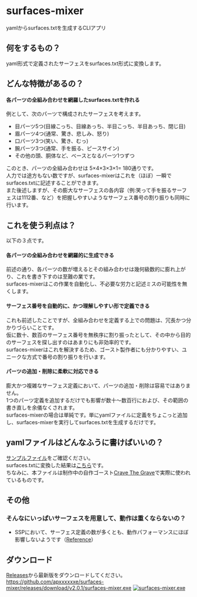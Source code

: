 # surfaces-mixer
yamlからsurfaces.txtを生成するCLIアプリ

## 何をするもの？
yaml形式で定義されたサーフェスをsurfaces.txt形式に変換します。

## どんな特徴があるの？
#### 各パーツの全組み合わせを網羅したsurfaces.txtを作れる
例として、次のパーツで構成されたサーフェスを考えます。
- 目パーツ5つ(目線こっち、目線あっち、半目こっち、半目あっち、閉じ目)
- 眉パーツ4つ(通常、驚き、悲しみ、怒り)
- 口パーツ3つ(笑い、驚き、むっ)
- 腕パーツ3つ(通常、手を振る、ピースサイン)
- その他の頭、胴体など、ベースとなるパーツ1つずつ

このとき、パーツの全組み合わせは 5×4×3×3×1= 180通りです。  
人力では途方もない数ですが、surfaces-mixerはこれを（ほぼ）一瞬でsurfaces.txtに記述することができます。  
また後述しますが、その膨大なサーフェスの各内容（例:笑って手を振るサーフェスは1112番、など）を把握しやすいようなサーフェス番号の割り振りも同時に行います。

## これを使う利点は？
以下の３点です。
#### 各パーツの全組み合わせを網羅的に生成できる
前述の通り、各パーツの数が増えるとその組み合わせは幾何級数的に膨れ上がり、これを書き下すのは至難の業です。  
surfaces-mixerはこの作業を自動化し、不必要な労力と記述ミスの可能性を無くします。

#### サーフェス番号を自動的に、かつ理解しやすい形で定義できる
これも前述したことですが、全組み合わせを定義する上での問題は、冗長かつ分かりづらいことです。  
仮に数十、数百のサーフェス番号を無秩序に割り振ったとして、その中から目的のサーフェスを探し出すのはあまりにも非効率的です。  
surfaces-mixerはこれを解決するため、ゴースト製作者にも分かりやすい、ユニークな方式で番号の割り振りを行います。

#### パーツの追加・削除に柔軟に対応できる
膨大かつ複雑なサーフェス定義において、パーツの追加・削除は容易ではありません。  
1つのパーツ定義を追加するだけでも影響が数十～数百行におよび、その範囲の書き直しを余儀なくされます。  
surfaces-mixerの場合は単純です。単にyamlファイルに定義をちょこっと追加し、surfaces-mixerを実行してsurfaces.txtを生成するだけです。  

## yamlファイルはどんなふうに書けばいいの？
[サンプルファイル](https://github.com/apxxxxxxe/surfaces-mixer/blob/main/sample.yaml)をご確認ください。  
surfaces.txtに変換した結果は[こちら](https://github.com/apxxxxxxe/surfaces-mixer/blob/main/surfaces_sample.txt)です。  
ちなみに、本ファイルは制作中の自作ゴースト[Crave The Grave](https://github.com/apxxxxxxe/Haine)で実際に使われているものです。

## その他
### そんなにいっぱいサーフェスを用意して、動作は重くならないの？
- SSPにおいて、サーフェス定義の数が多くとも、動作パフォーマンスにほぼ影響しないようです（[Reference](https://twitter.com/ponapalt/status/1587364571224092673)）

## ダウンロード
[Releases]()から最新版をダウンロードしてください。
https://github.com/apxxxxxxe/surfaces-mixer/releases/download/v2.0.1/surfaces-mixer.exe
[![surfaces-mixer.exe](https://img.shields.io/github/v/release/apxxxxxxe/surfaces-mixer?color=%2367a5cf&label=surfaces-mixer.exe&logo=github)](https://github.com/apxxxxxxe/surfaces-mixer/releases/latest/download/surfaces-mixer.exe) 


